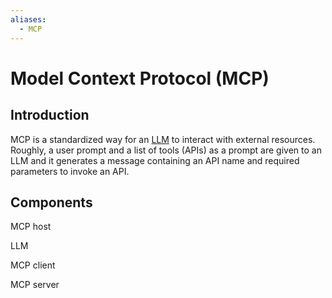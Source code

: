 ```yaml
---
aliases:
  - MCP
---
```


# Model Context Protocol (MCP)

## Introduction

MCP is a standardized way for an [LLM](LLM.md) to interact with external resources. Roughly, a user prompt and a list of tools (APIs) as a prompt are given to an LLM and it generates a message containing an API name and required parameters to invoke an API.

## Components

MCP host

LLM

MCP client

MCP server

